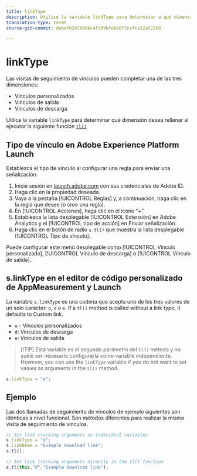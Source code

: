 ```yaml
---
title: linkType
description: Utilice la variable linkType para determinar a qué dimensión de seguimiento de vínculos pertenece la visita.
translation-type: tm+mt
source-git-commit: dabaf6247695bc4f3d9bfe668f3ccfca12a52269

---
```



# linkType

Las visitas de seguimiento de vínculos pueden completar una de las tres dimensiones:

* Vínculos personalizados
* Vínculos de salida
* Vínculos de descarga

Utilice la variable `linkType` para determinar qué dimensión desea rellenar al ejecutar la siguiente función [`tl()`](../functions/tl-method.md).

## Tipo de vínculo en Adobe Experience Platform Launch

Establezca el tipo de vínculo al configurar una regla para enviar una señalización.

1. Inicie sesión en [launch.adobe.com](https://launch.adobe.com) con sus credenciales de Adobe ID.
2. Haga clic en la propiedad deseada.
3. Vaya a la pestaña [!UICONTROL Reglas] y, a continuación, haga clic en la regla que desee (o cree una regla).
4. En [!UICONTROL Acciones], haga clic en el icono “+”.
5. Establezca la lista desplegable [!UICONTROL Extensión] en Adobe Analytics y el [!UICONTROL tipo de acción] en Enviar señalización.
6. Haga clic en el botón de radio `s.tl()` que muestra la lista desplegable [!UICONTROL Tipo de vínculo].

Puede configurar este menú desplegable como [!UICONTROL Vínculo personalizado], [!UICONTROL Vínculo de descarga] o [!UICONTROL Vínculo de salida].

## s.linkType en el editor de código personalizado de AppMeasurement y Launch

La variable `s.linkType` es una cadena que acepta uno de los tres valores de un solo carácter: `o`, `d` o `e`. If a `tl()` method is called without a link type, it defaults to Custom link.

* `o` - Vínculos personalizados
* `d`: Vínculos de descarga
* `e`: Vínculos de salida

>[!TIP] Esta variable es el segundo parámetro del `tl()` método y no suele ser necesario configurarla como variable independiente. However, you can use the `linkType` variable if you do not want to set values as arguments in the `tl()` method.

```js
s.linkType = "e";
```

## Ejemplo

Las dos llamadas de seguimiento de vínculos de ejemplo siguientes son idénticas a nivel funcional. Son métodos diferentes para realizar la misma visita de seguimiento de vínculos.

```js
// Set link tracking arguments as individual variables
s.linkType = "d";
s.linkName = "Example download link";
s.tl();

// Set link tracking arguments directly in the tl() function
s.tl(this,"d","Example download link");
```
